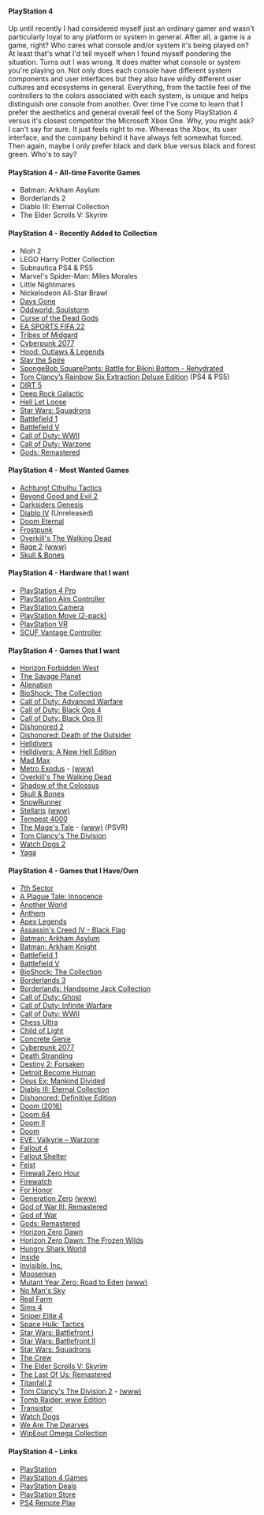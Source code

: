 #### PlayStation 4

Up until recently I had considered myself just an ordinary gamer and wasn't particularly loyal to any platform or system in 
general. After all, a game is a game, right? Who cares what console and/or system it's being played on? At least that's what 
I'd tell myself when I found myself pondering the situation. Turns out I was wrong. It does matter what console or system 
you're playing on. Not only does each console have different system components and user interfaces but they also have wildly 
different user cultures and ecosystems in general. Everything, from the tactile feel of the controllers to the colors 
associated with each  system, is unique and helps distinguish one console from another. Over time I've come to learn that 
I prefer the aesthetics and general overall feel of the Sony PlayStation 4 versus  it's closest competitor the Microsoft 
Xbox One. Why, you might ask? I can't say for sure. It just feels right to me. Whereas the Xbox, its user interface, and 
the company behind it have always felt somewhat forced. Then again, maybe I only prefer black and dark blue versus black 
and forest green. Who's to say?

#### PlayStation 4 - All-time Favorite Games

- Batman: Arkham Asylum
- Borderlands 2
- Diablo III: Eternal Collection
- The Elder Scrolls V: Skyrim

#### PlayStation 4 - Recently Added to Collection

- Nioh 2
- LEGO Harry Potter Collection
- Subnautica PS4 & PS5
- Marvel's Spider-Man: Miles Morales
- Little Nightmares
- Nickelodeon All-Star Brawl
- [Days Gone](https://www.playstation.com/en-us/games/days-gone/)
- [Oddworld: Soulstorm](https://www.playstation.com/en-us/games/oddworld-soulstorm/)
- [Curse of the Dead Gods](https://www.focus-entmt.com/en/games/curse-of-the-dead-gods)
- [EA SPORTS FIFA 22](https://www.ea.com/games/fifa/fifa-22)
- [Tribes of Midgard](https://www.tribesofmidgard.com/)
- [Cyberpunk 2077](https://www.cyberpunk.net/en/)
- [Hood: Outlaws & Legends](https://www.playstation.com/en-us/games/hood-outlaws-and-legends/)
- [Slay the Spire](https://www.playstation.com/en-us/games/slay-the-spire/)
- [SpongeBob SquarePants: Battle for Bikini Bottom - Rehydrated](https://www.playstation.com/en-us/games/spongebob-squarepants-battle-for-bikini-bottom-rehydrated/)
- [Tom Clancy’s Rainbow Six Extraction Deluxe Edition](https://www.ubisoft.com/en-gb/game/rainbow-six/extraction) (PS4 & PS5)
- [DIRT 5](https://dirtgame.com/dirt5)
- [Deep Rock Galactic](https://www.deeprockgalactic.com/)
- [Hell Let Loose](https://www.hellletloose.com/)
- [Star Wars: Squadrons](https://www.playstation.com/en-us/games/star-wars-squadrons/)
- [Battlefield 1](https://www.playstation.com/en-us/games/battlefield-1-ps4/)
- [Battlefield V](https://www.ea.com/games/battlefield/battlefield-5)
- [Call of Duty: WWII](https://www.playstation.com/en-us/games/call-of-duty-wwii-ps4/)
- [Call of Duty: Warzone](https://www.callofduty.com/warzone)
- [Gods: Remastered](https://www.robotriotgames.com/gods_remastered.html)

#### PlayStation 4 - Most Wanted Games

- [Achtung! Cthulhu Tactics](https://www.playstation.com/en-us/games/achtung-cthulhu-tactics-ps4/)
- [Beyond Good and Evil 2](https://beyondgoodandevil.ubisoft.com/en-us/)
- [Darksiders Genesis](https://www.nintendo.com/games/detail/darksiders-genesis-switch/)
- [Diablo IV](https://diablo.blizzard.com/en-us/) (Unreleased)
- [Doom Eternal](https://bethesda.net/en/game/doom)
- [Frostpunk](https://store.playstation.com/en-us/product/UP4361-CUSA15716_00-FROSTPUNKGAME000)
- [Overkill's The Walking Dead](https://www.playstation.com/en-us/games/overkills-the-walking-dead-ps4/)
- [Rage 2](https://www.playstation.com/en-us/games/rage-2-ps4/) [(www)](https://bethesda.net/en/game/rage2)
- [Skull & Bones](https://skullandbones.ubisoft.com/game/en-us/home/index.aspx)

#### PlayStation 4 - Hardware that I want

- [PlayStation 4 Pro](https://www.playstation.com/en-us/explore/ps4-pro)
- [PlayStation Aim Controller](https://www.playstation.com/en-us/explore/accessories/playstation-vr-aim-controller/)
- [PlayStation Camera](https://www.playstation.com/en-us/explore/accessories/vr-accessories/playstation-camera/)
- [PlayStation Move (2-pack)](https://www.playstation.com/en-us/explore/accessories/vr-accessories/playstation-move/)
- [PlayStation VR](https://www.playstation.com/en-us/explore/playstation-vr) 
- [SCUF Vantage Controller](https://www.playstation.com/en-us/explore/accessories/vantage/) 

#### PlayStation 4 - Games that I want

- [Horizon Forbidden West](https://www.playstation.com/en-us/games/horizon-forbidden-west/)
- [The Savage Planet](https://savageplanetgame.com/)
- [Alienation](https://youtu.be/AaJ1YoSHATE)
- [BioShock: The Collection](https://www.playstation.com/en-us/games/bioshock-the-collection-ps4/)
- [Call of Duty: Advanced Warfare](https://www.playstation.com/en-us/games/call-of-duty-advanced-warfare-ps4/)
- [Call of Duty: Black Ops 4](https://www.playstation.com/en-us/games/call-of-duty-black-ops-4-ps4/)
- [Call of Duty: Black Ops III](https://www.playstation.com/en-us/games/call-of-duty-black-ops-iii-ps4/)
- [Dishonored 2](https://www.playstation.com/en-us/games/dishonored-2-ps4/)
- [Dishonored: Death of the Outsider](https://www.playstation.com/en-us/games/dishonored-death-of-the-outsider-ps4/)
- [Helldivers](http://arrowheadgamestudios.com/games/helldivers/)
- [Helldivers: A New Hell Edition](https://youtu.be/qKrSiKSNwNg)
- [Mad Max](https://www.playstation.com/en-us/games/mad-max-ps4/)
- [Metro Exodus](https://www.playstation.com/en-us/games/metro-exodus-ps4/) - [(www)](https://www.metrothegame.com/en-us/)
- [Overkill's The Walking Dead](https://www.playstation.com/en-us/games/overkills-the-walking-dead-ps4/)
- [Shadow of the Colossus](https://www.playstation.com/en-us/games/shadow-of-the-colossus-ps4/)
- [Skull & Bones](https://skullandbones.ubisoft.com/game/en-us/home/index.aspx)
- [SnowRunner](https://snowrunner-thegame.com/)
- [Stellaris](https://www.playstation.com/en-us/games/stellaris-console-edition-ps4/) [(www)](https://www.paradoxplaza.com/stellaris)
- [Tempest 4000](https://www.playstation.com/en-us/games/tempest-4000-ps4/)
- [The Mage's Tale](https://www.playstation.com/en-us/games/the-mages-tale-ps4/) - [(www)](https://www.inxile-entertainment.com/magestale) (PSVR)
- [Tom Clancy's The Division](https://www.playstation.com/en-us/games/tom-clancys-the-division-ps4/)
- [Watch Dogs 2](https://www.playstation.com/en-us/games/watch-dogs-2-ps4/)
- [Yaga](https://yaga-game.com/)

#### PlayStation 4 - Games that I Have/Own

- [7th Sector](https://store.playstation.com/en-us/product/UP1675-CUSA15797_00-SYPS47THSECTOR00)
- [A Plague Tale: Innocence](http://aplaguetale.com/)
- [Another World](https://www.anotherworld.fr/anotherworld_uk/)
- [Anthem](https://www.ea.com/games/anthem)
- [Apex Legends](https://www.ea.com/games/apex-legends)
- [Assassin's Creed IV - Black Flag](https://www.ubisoft.com/en-us/game/assassins-creed-iv-black-flag/)
- [Batman: Arkham Asylum](https://en.wikipedia.org/wiki/Batman:_Arkham_Asylum)
- [Batman: Arkham Knight](https://www.batmanarkhamknight.com/)
- [Battlefield 1](https://www.playstation.com/en-us/games/battlefield-1-ps4/)
- [Battlefield V](https://www.ea.com/games/battlefield/battlefield-5)
- [BioShock: The Collection](https://www.playstation.com/en-us/games/bioshock-the-collection-ps4/)
- [Borderlands 3](https://borderlands.com/en-US/)
- [Borderlands: Handsome Jack Collection](https://www.gearboxsoftware.com/game/borderlands-the-handsome-collection/)
- [Call of Duty: Ghost](https://www.callofduty.com/ghosts/)
- [Call of Duty: Infinite Warfare](https://www.callofduty.com/infinitewarfare)
- [Call of Duty: WWII](https://www.playstation.com/en-us/games/call-of-duty-wwii-ps4/)
- [Chess Ultra](https://store.playstation.com/en-us/product/UP2070-CUSA06580_00-PURECHESSULTRAAA)
- [Child of Light](https://www.ubisoft.com/en-us/game/child-of-light/)
- [Concrete Genie](https://www.playstation.com/en-us/games/concrete-genie/)
- [Cyberpunk 2077](https://www.cyberpunk.net/en/)
- [Death Stranding](https://www.playstation.com/en-us/games/death-stranding-ps4/)
- [Destiny 2: Forsaken](https://www.playstation.com/en-us/games/destiny-2-ps4/) 
- [Detroit Become Human](https://www.playstation.com/en-us/games/detroit-become-human-ps4/)
- [Deus Ex: Mankind Divided](https://deusex.square-enix-games.com/game/dx-md)
- [Diablo III: Eternal Collection](https://us.diablo3.com/en/)
- [Dishonored: Definitive Edition](https://www.playstation.com/en-us/games/dishonored-definitive-edition-ps4/)
- [Doom (2016)](https://bethesda.net/en/game/doom)
- [Doom 64](https://www.polygon.com/2020/3/19/21183597/doom-64-eternal-impressions-history-reboot-port-nintendo-64)
- [Doom II](https://www.playstation.com/en-us/games/doom-ii-classic-ps4/)
- [Doom](https://www.playstation.com/en-us/games/doom-1993-ps4/)
- [EVE: Valkyrie – Warzone](https://www.evevalkyrie.com/)
- [Fallout 4](https://fallout.bethesda.net/en/games/fallout-4)
- [Fallout Shelter](https://www.falloutshelter.com/)
- [Feist](https://www.playstation.com/en-us/games/feist-ps4/)
- [Firewall Zero Hour](https://www.playstation.com/en-us/games/firewall-zero-hour-ps4/)
- [Firewatch](http://www.firewatchgame.com/)
- [For Honor](https://forhonor.ubisoft.com/game/en-us/home/)
- [Generation Zero](https://www.playstation.com/en-us/games/generation-zero-ps4/) [(www)](https://generationzero.com/en/)
- [God of War III: Remastered](https://www.playstation.com/en-us/games/god-of-war-iii-remastered-ps4/)
- [God of War](https://www.playstation.com/en-us/games/god-of-war-ps4/)
- [Gods: Remastered](https://www.robotriotgames.com/gods_remastered.html)
- [Horizon Zero Dawn](http://HorizonZeroDawn.com)
- [Horizon Zero Dawn: The Frozen Wilds](https://www.playstation.com/en-us/games/horizon-zero-dawn-ps4/the-frozen-wilds-dlc/)
- [Hungry Shark World](https://www.ubisoft.com/en-us/game/hungry-shark-world/)
- [Inside](https://playdead.com/games/inside/)
- [Invisible, Inc.](https://www.playstation.com/en-us/games/invisible-inc-console-edition-ps4/)
- [Mooseman](http://www.mooseman.ru/mooseman.html)
- [Mutant Year Zero: Road to Eden](https://www.playstation.com/en-us/games/mutant-year-zero-road-to-eden-ps4/) [(www)](https://www.mutantyearzero.com)
- [No Man's Sky](https://www.nomanssky.com/)
- [Real Farm](https://www.playstation.com/en-us/games/real-farm-ps4/)
- [Sims 4](https://www.playstation.com/en-us/games/the-sims-4-ps4/)
- [Sniper Elite 4](https://www.sniperelite4.com)
- [Space Hulk: Tactics](http://spacehulk-tactics.com/)
- [Star Wars: Battlefront I](https://www.ea.com/games/star-wars/star-wars-battlefront)
- [Star Wars: Battlefront II](https://www.ea.com/games/starwars/battlefront/battlefront-2)
- [Star Wars: Squadrons](https://www.playstation.com/en-us/games/star-wars-squadrons/)
- [The Crew](https://www.ubisoft.com/en-us/game/the-crew/)
- [The Elder Scrolls V: Skyrim](https://elderscrolls.bethesda.net/en/skyrim)
- [The Last Of Us: Remastered](https://www.playstation.com/en-us/games/the-last-of-us-remastered-ps4/)
- [Titanfall 2](https://www.playstation.com/en-us/games/titanfall-2-ps4/)
- [Tom Clancy's The Division 2](https://www.playstation.com/en-us/games/tom-clancys-the-division-2-ps4/) - [(www)](https://tomclancy-thedivision.ubisoft.com/game/en-us/home)
- [Tomb Raider: www Edition](https://crystald.com/projects/tomb-raider-definitive-edition)
- [Transistor](https://www.supergiantgames.com/games/transistor/)
- [Watch Dogs](https://www.playstation.com/en-us/games/watch-dogs-ps4/)
- [We Are The Dwarves](http://wearethedwarves.com/press/#description)
- [WipEout Omega Collection](https://www.playstation.com/en-us/games/wipeout-omega-collection-ps4/)

#### PlayStation 4 - Links

- [PlayStation](https://www.playstation.com/en-us/)
- [PlayStation 4 Games](https://www.playstation.com/en-us/explore/games/ps4-games/?console=ps4)
- [PlayStation Deals](https://store.playstation.com/en-us/grid/STORE-MSF77008-WEEKLYDEALS/1)
- [PlayStation Store](https://www.playstation.com/en-us/network/store/)
- [PS4 Remote Play](https://remoteplay.dl.playstation.net/remoteplay)

